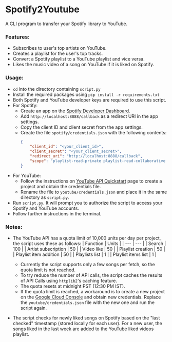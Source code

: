 # Spotify2Youtube

A CLI program to transfer your Spotify library to YouTube.

### Features:
- Subscribes to user's top artists on YouTube.
- Creates a playlist for the user's top tracks.
- Convert a Spotify playlist to a YouTube playlist and vice versa.
- Likes the music video of a song on YouTube if it is liked on Spotify.

### Usage:
- `cd` into the directory containing `script.py`
- Install the required packages using `pip install -r requirements.txt`
- Both Spotify and YouTube developer keys are required to use this script.
- For Spotify:
    - Create an app on the [Spotify Developer Dashboard](https://developer.spotify.com/dashboard).
    - Add `http://localhost:8888/callback` as a redirect URI in the app settings.
    - Copy the client ID and client secret from the app settings.
    - Create the file `spotify/credentials.json` with the following contents:
        ```json
        {
            "client_id": "<your_client_id>",
            "client_secret": "<your_client_secret>",
            "redirect_uri": "http://localhost:8888/callback",
            "scope": "playlist-read-private playlist-read-collaborative playlist-modify-public playlist-modify-private user-top-read user-read-private user-read-email user-library-read"
        }
        ```
- For YouTube:
    - Follow the instructions on [YouTube API Quickstart](https://developers.google.com/youtube/v3/quickstart/python) page to create a project and obtain the credentials file.
    - Rename the file to `youtube/credentials.json` and place it in the same directory as `script.py`.
- Run `script.py`. It will prompt you to authorize the script to access your Spotify and YouTube accounts.
- Follow further instructions in the terminal.

### Notes:
- The YouTube API has a quota limit of 10,000 units per day per project, the script uses these as follows:
    | Function | Units |
    | --- | --- |
    | Search | 100 |
    | Artist subscription | 50 |
    | Video like | 50 |
    | Playlist creation | 50 |
    | Playlist item addition | 50 |
    | Playlists list | 1 |
    | Playlist items list | 1 |

    - Currently the script supports only a few songs per fetch, so the quota limit is not reached. 
    - To try reduce the number of API calls, the script caches the results of API Calls using `httplib2`'s caching feature.
    - The quota resets at midnight PST (12:30 PM IST).
    - If the quota limit is reached, a workaround is to create a new project on the [Google Cloud Console](https://console.cloud.google.com/) and obtain new credentials. Replace the `youtube/credentials.json` file with the new one and run the script again.
- The script checks for newly liked songs on Spotify based on the "last checked" timestamp (stored locally for each user). For a new user, the songs liked in the last week are added to the YouTube liked videos playlist.